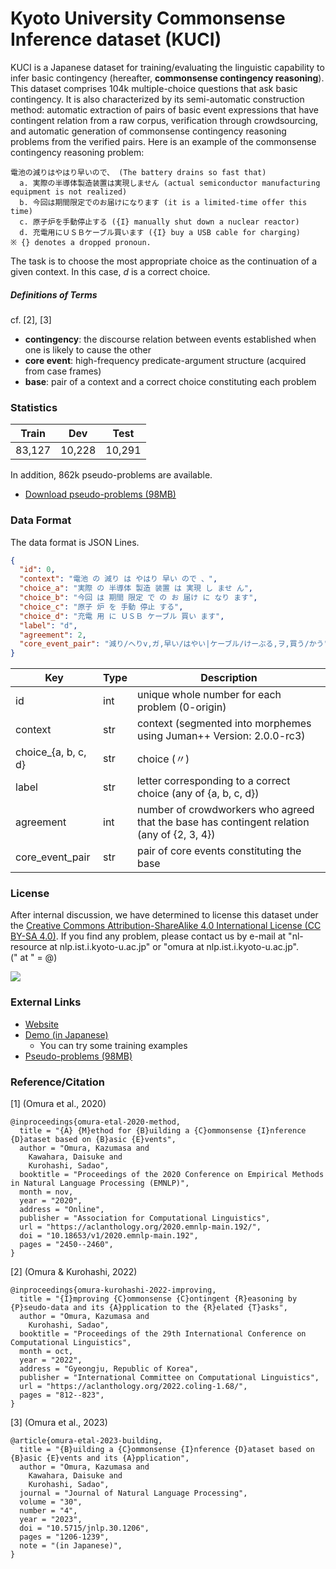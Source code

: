 # Kyoto University Commonsense Inference dataset (KUCI)

KUCI is a Japanese dataset for training/evaluating the linguistic capability to infer basic contingency (hereafter, **commonsense contingency reasoning**).
This dataset comprises 104k multiple-choice questions that ask basic contingency.
It is also characterized by its semi-automatic construction method: automatic extraction of pairs of basic event expressions that have contingent relation from a raw corpus, verification through crowdsourcing, and automatic generation of commonsense contingency reasoning problems from the verified pairs.
Here is an example of the commonsense contingency reasoning problem:

```text
電池の減りはやはり早いので、 (The battery drains so fast that)
  a. 実際の半導体製造装置は実現しません (actual semiconductor manufacturing equipment is not realized)
  b. 今回は期間限定でのお届けになります (it is a limited-time offer this time)
  c. 原子炉を手動停止する ({I} manually shut down a nuclear reactor)
  d. 充電用にＵＳＢケーブル買います ({I} buy a USB cable for charging)
※ {} denotes a dropped pronoun.
```

The task is to choose the most appropriate choice as the continuation of a given context.
In this case, _d_ is a correct choice.

##### Definitions of Terms

cf. [2], [3]

- **contingency**: the discourse relation between events established when one is likely to cause the other
- **core event**: high-frequency predicate-argument structure (acquired from case frames)
- **base**: pair of a context and a correct choice constituting each problem

### Statistics

| Train  | Dev    | Test   |
|--------|--------|--------|
| 83,127 | 10,228 | 10,291 |

In addition, 862k pseudo-problems are available.

- [Download pseudo-problems (98MB)](https://nlp.ist.i.kyoto-u.ac.jp/nl-resource/KUCI/pseudo_problems.tar.gz)

### Data Format

The data format is JSON Lines.

```json lines
{
  "id": 0,
  "context": "電池 の 減り は やはり 早い ので 、",
  "choice_a": "実際 の 半導体 製造 装置 は 実現 し ませ ん",
  "choice_b": "今回 は 期間 限定 で の お 届け に なり ます",
  "choice_c": "原子 炉 を 手動 停止 する",
  "choice_d": "充電 用 に ＵＳＢ ケーブル 買い ます",
  "label": "d",
  "agreement": 2,
  "core_event_pair": "減り/へりv,ガ,早い/はやい|ケーブル/けーぶる,ヲ,買う/かう"
}
```

| Key                 | Type | Description                                                                                |
|---------------------|------|--------------------------------------------------------------------------------------------|
| id                  | int  | unique whole number for each problem (0-origin)                                            |
| context             | str  | context (segmented into morphemes using Juman++ Version: 2.0.0-rc3)                        |
| choice_{a, b, c, d} | str  | choice (〃)                                                                                 |
| label               | str  | letter corresponding to a correct choice (any of {a, b, c, d})                             |
| agreement           | int  | number of crowdworkers who agreed that the base has contingent relation (any of {2, 3, 4}) |
| core_event_pair     | str  | pair of core events constituting the base                                                  |

### License

After internal discussion, we have determined to license this dataset under the [Creative Commons Attribution-ShareAlike 4.0 International License (CC BY-SA 4.0)](https://creativecommons.org/licenses/by-sa/4.0/).
If you find any problem, please contact us by e-mail at "nl-resource at nlp.ist.i.kyoto-u.ac.jp" or "omura at nlp.ist.i.kyoto-u.ac.jp".  
(" at " = @)

<a href="https://creativecommons.org/licenses/by-sa/4.0/"><img src="https://i.creativecommons.org/l/by-sa/4.0/88x31.png"/></a>

### External Links

- [Website](https://nlp.ist.i.kyoto-u.ac.jp/EN/?KUCI)
- [Demo (in Japanese)](https://lotus.kuee.kyoto-u.ac.jp/~omura/app/KUCI/)
  - You can try some training examples
- [Pseudo-problems (98MB)](https://nlp.ist.i.kyoto-u.ac.jp/nl-resource/KUCI/pseudo_problems.tar.gz)

### Reference/Citation

[1] (Omura et al., 2020)
```
@inproceedings{omura-etal-2020-method,
  title = "{A} {M}ethod for {B}uilding a {C}ommonsense {I}nference {D}ataset based on {B}asic {E}vents",
  author = "Omura, Kazumasa and
    Kawahara, Daisuke and
    Kurohashi, Sadao",
  booktitle = "Proceedings of the 2020 Conference on Empirical Methods in Natural Language Processing (EMNLP)",
  month = nov,
  year = "2020",
  address = "Online",
  publisher = "Association for Computational Linguistics",
  url = "https://aclanthology.org/2020.emnlp-main.192/",
  doi = "10.18653/v1/2020.emnlp-main.192",
  pages = "2450--2460",
}
```

[2] (Omura & Kurohashi, 2022)
```
@inproceedings{omura-kurohashi-2022-improving,
  title = "{I}mproving {C}ommonsense {C}ontingent {R}easoning by {P}seudo-data and its {A}pplication to the {R}elated {T}asks",
  author = "Omura, Kazumasa and
    Kurohashi, Sadao",
  booktitle = "Proceedings of the 29th International Conference on Computational Linguistics",
  month = oct,
  year = "2022",
  address = "Gyeongju, Republic of Korea",
  publisher = "International Committee on Computational Linguistics",
  url = "https://aclanthology.org/2022.coling-1.68/",
  pages = "812--823",
}
```

[3] (Omura et al., 2023)
```
@article{omura-etal-2023-building,
  title = "{B}uilding a {C}ommonsense {I}nference {D}ataset based on {B}asic {E}vents and its {A}pplication",
  author = "Omura, Kazumasa and
    Kawahara, Daisuke and
    Kurohashi, Sadao",
  journal = "Journal of Natural Language Processing",
  volume = "30",
  number = "4",
  year = "2023",
  doi = "10.5715/jnlp.30.1206",
  pages = "1206-1239",
  note = "(in Japanese)",
}
```
